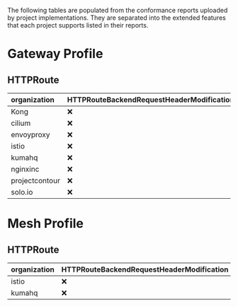 The following tables are populated from the conformance reports uploaded by project implementations. They are separated into the extended features that each project supports listed in their reports.

# Gateway Profile

## HTTPRoute

| organization   | HTTPRouteBackendRequestHeaderModification   | HTTPRouteQueryParamMatching   | HTTPRouteMethodMatching   | HTTPRouteResponseHeaderModification   | HTTPRoutePortRedirect   | HTTPRouteSchemeRedirect   | HTTPRoutePathRedirect   | HTTPRouteHostRewrite   | HTTPRoutePathRewrite   | HTTPRouteRequestMirror   | HTTPRouteRequestMultipleMirrors   | HTTPRouteRequestTimeout   | HTTPRouteBackendTimeout   | HTTPRouteParentRefPort   |
|:---------------|:--------------------------------------------|:------------------------------|:--------------------------|:--------------------------------------|:------------------------|:--------------------------|:------------------------|:-----------------------|:-----------------------|:-------------------------|:----------------------------------|:--------------------------|:--------------------------|:-------------------------|
| Kong           | :x:                                         | :white_check_mark:            | :white_check_mark:        | :white_check_mark:                    | :x:                     | :x:                       | :x:                     | :x:                    | :x:                    | :x:                      | :x:                               | :x:                       | :white_check_mark:        | :x:                      |
| cilium         | :x:                                         | :white_check_mark:            | :white_check_mark:        | :white_check_mark:                    | :white_check_mark:      | :white_check_mark:        | :white_check_mark:      | :white_check_mark:     | :white_check_mark:     | :white_check_mark:       | :white_check_mark:                | :white_check_mark:        | :white_check_mark:        | :white_check_mark:       |
| envoyproxy     | :x:                                         | :white_check_mark:            | :white_check_mark:        | :white_check_mark:                    | :white_check_mark:      | :white_check_mark:        | :white_check_mark:      | :white_check_mark:     | :white_check_mark:     | :white_check_mark:       | :white_check_mark:                | :white_check_mark:        | :white_check_mark:        | :x:                      |
| istio          | :x:                                         | :white_check_mark:            | :white_check_mark:        | :white_check_mark:                    | :white_check_mark:      | :white_check_mark:        | :white_check_mark:      | :white_check_mark:     | :white_check_mark:     | :white_check_mark:       | :white_check_mark:                | :white_check_mark:        | :white_check_mark:        | :x:                      |
| kumahq         | :x:                                         | :white_check_mark:            | :white_check_mark:        | :white_check_mark:                    | :white_check_mark:      | :white_check_mark:        | :white_check_mark:      | :white_check_mark:     | :white_check_mark:     | :white_check_mark:       | :x:                               | :x:                       | :x:                       | :x:                      |
| nginxinc       | :x:                                         | :white_check_mark:            | :white_check_mark:        | :x:                                   | :white_check_mark:      | :white_check_mark:        | :x:                     | :white_check_mark:     | :white_check_mark:     | :x:                      | :x:                               | :x:                       | :x:                       | :x:                      |
| projectcontour | :x:                                         | :white_check_mark:            | :white_check_mark:        | :white_check_mark:                    | :white_check_mark:      | :white_check_mark:        | :white_check_mark:      | :white_check_mark:     | :white_check_mark:     | :white_check_mark:       | :white_check_mark:                | :white_check_mark:        | :white_check_mark:        | :x:                      |
| solo.io        | :x:                                         | :white_check_mark:            | :white_check_mark:        | :white_check_mark:                    | :white_check_mark:      | :white_check_mark:        | :white_check_mark:      | :x:                    | :x:                    | :x:                      | :x:                               | :x:                       | :x:                       | :x:                      |

# Mesh Profile

## HTTPRoute

| organization   | HTTPRouteBackendRequestHeaderModification   | HTTPRouteQueryParamMatching   | HTTPRouteMethodMatching   | HTTPRouteResponseHeaderModification   | HTTPRoutePortRedirect   | HTTPRouteSchemeRedirect   | HTTPRoutePathRedirect   | HTTPRouteHostRewrite   | HTTPRoutePathRewrite   | HTTPRouteRequestMirror   | HTTPRouteRequestMultipleMirrors   | HTTPRouteRequestTimeout   | HTTPRouteBackendTimeout   | HTTPRouteParentRefPort   |
|:---------------|:--------------------------------------------|:------------------------------|:--------------------------|:--------------------------------------|:------------------------|:--------------------------|:------------------------|:-----------------------|:-----------------------|:-------------------------|:----------------------------------|:--------------------------|:--------------------------|:-------------------------|
| istio          | :x:                                         | :white_check_mark:            | :white_check_mark:        | :white_check_mark:                    | :white_check_mark:      | :white_check_mark:        | :white_check_mark:      | :white_check_mark:     | :white_check_mark:     | :white_check_mark:       | :white_check_mark:                | :white_check_mark:        | :white_check_mark:        | :x:                      |
| kumahq         | :x:                                         | :white_check_mark:            | :white_check_mark:        | :white_check_mark:                    | :white_check_mark:      | :white_check_mark:        | :white_check_mark:      | :white_check_mark:     | :white_check_mark:     | :white_check_mark:       | :x:                               | :x:                       | :x:                       | :x:                      |